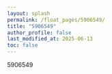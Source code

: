 ```yaml
---
layout: splash
permalink: /float_pages/5906549/
title: "5906549"
author_profile: false
last_modified_at: 2025-06-13
toc: false
---
```

 
5906549
